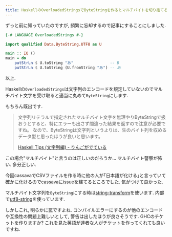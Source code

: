 ```yaml
---
title: HaskellのOverloadedStringsでByteStringを作るとマルチバイトを切り捨てる罠があります
---
```


ずっと前に知っていたのですが,
頻繁に忘却するので記事にすることにしました.

~~~hs
{-# LANGUAGE OverloadedStrings #-}

import qualified Data.ByteString.UTF8 as U

main :: IO ()
main = do
    putStrLn $ U.toString "あ"                -- B
    putStrLn $ U.toString (U.fromString "あ") -- あ
~~~

以上.

Haskellの`OverloadedStrings`は文字列のエンコードを規定していないのでマルチバイト文字を受け取ると適当に丸めて`ByteString`にします.

もちろん既出です.

> 文字列リテラルで指定されたマルチバイト文字を無理やりByteStringで扱おうとすると、特にエラーも出さず間違った結果を返すので注意が必要ですね。
> なので、ByteStringは文字列というよりは、生のバイト列を収めるデータ型と思ったほうが良いと思います。
>
> [Haskell Tips (文字列編) - りんごがでている](http://bicycle1885.hatenablog.com/entry/2012/12/24/234707)

この場合"マルチバイト"と言うのは正しいのだろうか…
マルチバイト警察が怖い.
多分正しい.

今回cassavaでCSVファイルを作る時に他の人が｢日本語が化ける｣と言っていて確かに化けるのでcassavaにissueを建てるところでした.
気がつけて良かった.

マルチバイト文字列を`ByteString`にする時は[string-transform](https://www.stackage.org/package/string-transform)を使います.
内部で[utf8-string](https://www.stackage.org/package/utf8-string)を使っています.

しかしこれ,
明らかに罠ですよね.
コンパイルエラーにするのが他のエンコードや互換性の問題上難しいとして,
警告は出したほうが良さそうです.
GHCのチケットを作りますか?
これを見た英語が達者な人がチケットを作ってくれても良いですね.
